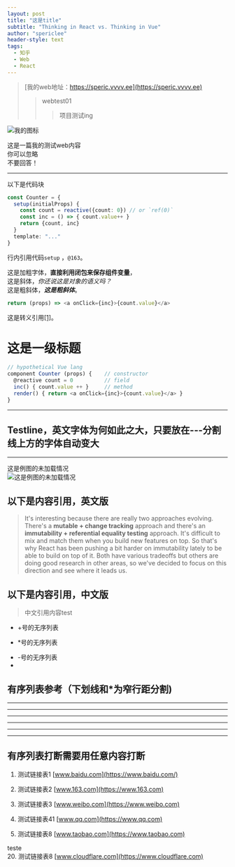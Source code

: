 ```yaml
---
layout: post
title: "这是title"
subtitle: "Thinking in React vs. Thinking in Vue"
author: "spericlee"
header-style: text
tags:
  - 知乎
  - Web
  - React
---
```


> [我的web地址：https://speric.vvvv.ee](https://speric.vvvv.ee)  
> > webtest01
> > > 项目测试ing  


![我的图标](https://ms.bdimg.com/pacific/0/pic/-1670962947_-1250932839.png?x=0&y=0&h=340&w=510&vh=340.00&vw=510.00&oh=340.00&ow=510.00)

这是一篇我的测试web内容  
你可以忽略  
不要回答！

-------------

以下是代码块

```ts
const Counter = {
  setup(initialProps) {
    const count = reactive({count: 0}) // or `ref(0)`
    const inc = () => { count.value++ }
    return {count, inc}
  }
  template: "..."
}
```


行内引用代码`setup` ，`@163`。


这是加粗字体，**直接利用闭包来保存组件变量**，  
这是斜体，*你还说这是对象的语义吗？*  
这是粗斜体，***这是粗斜体***。
```ts
return (props) => <a onClick={inc}>{count.value}</a>
```
这是转义引用[\[1\]](https://www.baidu.com)。


# 这是一级标题
```ts
// hypothetical Vue lang
component Counter (props) {    // constructor
  @reactive count = 0          // field
  inc() { count.value ++ }     // method
  render() { return <a onClick={inc}>{count.value}</a> }
}
```
------------
Testline，英文字体为何如此之大，只要放在---分割线上方的字体自动变大
---
------------



这是例图的未加载情况  
![这是例图的未加载情况](https://ms.bdimg.com/pacific/0/pic/572051440_2105937599.png?x=0&y=0&h=340&w=510&vh=340.00&vw=510.00&oh=340.00&ow=510.00)

以下是内容引用，英文版
---
> It's interesting because there are really two approaches evolving. There's a **mutable + change tracking** approach and there's an **immutability + referential equality testing** approach. It's difficult to mix and match them when you build new features on top. So that's why React has been pushing a bit harder on immutability lately to be able to build on top of it. Both have various tradeoffs but others are doing good research in other areas, so we've decided to focus on this direction and see where it leads us.

以下是内容引用，中文版
---
>中文引用内容test

+ +号的无序列表
* *号的无序列表
- -号的无序列表
- 


有序列表参考（下划线和*为窄行距分割) 
---
*** 
___
---
*** 
___
***

有序列表打断需要用任意内容打断
---
1. 测试链接表1 [www.baidu.com](https://www.baidu.com/)
2.  测试链接表2 [www.163.com](https://www.163.com)
3.  测试链接表3 [www.weibo.com](https://www.weibo.com)
4.  测试链接表41 [www.qq.com](https://www.qq.com)

8. 测试链接表8 [www.taobao.com](https://www.taobao.com)

teste  
20. 测试链接表8 [www.cloudflare.com](https://www.cloudflare.com)